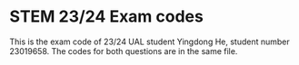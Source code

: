 # STEM 23/24 Exam codes 
 
This is the exam code of 23/24 UAL student Yingdong He, student number 23019658. The codes for both questions are in the same file.
